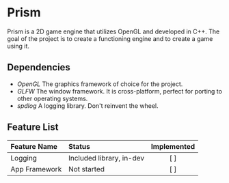 # Prism
Prism is a 2D game engine that utilizes OpenGL and developed in C++.
The goal of the project is to create a functioning engine and to create
a game using it.

## Dependencies

* *OpenGL* The graphics framework of choice for the project.
* *GLFW* The window framework. It is cross-platform, perfect for
	porting to other operating systems.
* *spdlog* A logging library. Don't reinvent the wheel.

## Feature List

| Feature Name          | Status                    | Implemented |
| :---                  | :---                      | :----:      |
| Logging               | Included library, in-dev  | [ ]         |
| App Framework         | Not started               | [ ]         |



